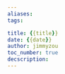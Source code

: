 ```yaml
---
aliases:
tags:

title: {{title}}
date: {{date}}
author: jimmyzou
toc_number: true
decscription: 
---
```

